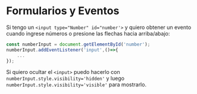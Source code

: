 # Formularios y Eventos
Si tengo un `<input type="Number" id="number'>` y quiero obtener un evento cuando ingrese números o presione las flechas hacia arriba/abajo:
```js
const numberInput = document.getElementById('number');
numberInput.addEventListener('input',()=>{
	...
});
```
Si quiero ocultar el `<input>` puedo hacerlo con `numberInput.style.visibility='hidden'` y luego `numberInput.style.visibility='visible'` para mostrarlo.